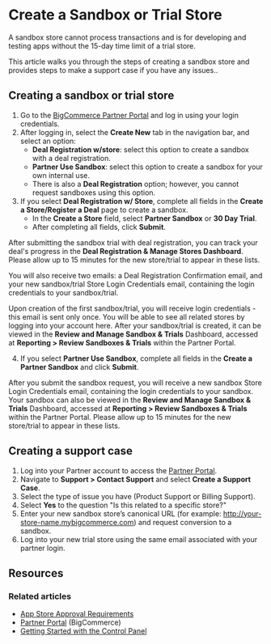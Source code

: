 # Create a Sandbox or Trial Store

 A sandbox store cannot process transactions and is for developing and testing apps without the 15-day time limit of a trial store. 

This article walks you through the steps of creating a sandbox store and provides steps to make a support case if you have any issues..

## Creating a sandbox or trial store

1. Go to the [BigCommerce Partner Portal](https://partners.bigcommerce.com/English/) and log in using your login credentials.
2. After logging in, select the **Create New** tab in the navigation bar, and select an option:
    * **Deal Registration w/store**: select this option to create a sandbox with a deal registration.
    * **Partner Use Sandbox**: select this option to create a sandbox for your own internal use.
    * There is also a **Deal Registration** option; however, you cannot request sandboxes using this option.
3. If you select **Deal Registration w/ Store**, complete all fields in the **Create a Store/Register a Deal** page to create a sandbox.
    * In the **Create a Store** field, select **Partner Sandbox** or **30 Day Trial**.
    * After completing all fields, click **Submit**.

After submitting the sandbox trial with deal registration, you can track your deal's progress in the **Deal Registration & Manage Stores Dashboard**. Please allow up to 15 minutes for the new store/trial to appear in these lists.

You will also receive two emails: a Deal Registration Confirmation email, and your new sandbox/trial Store Login Credentials email, containing the login credentials to your sandbox/trial.

Upon creation of the first sandbox/trial, you will receive login credentials - this email is sent only once. You will be able to see all related stores by logging into your account here.
After your sandbox/trial is created, it can be viewed in the **Review and Manage Sandbox & Trials** Dashboard, accessed at **Reporting > Review Sandboxes & Trials** within the Partner Portal.


4. If you select **Partner Use Sandbox**, complete all fields in the **Create a Partner Sandbox** and click **Submit**.

After you submit the sandbox request, you will receive a new sandbox Store Login Credentials email, containing the login credentials to your sandbox. Your sandbox can also be viewed in the **Review and Manage Sandbox & Trials** Dashboard, accessed at **Reporting > Review Sandboxes & Trials** within the Partner Portal. Please allow up to 15 minutes for the new store/trial to appear in these lists. 

## Creating a support case
1. Log into your Partner account to access the [Partner Portal](https://partners.bigcommerce.com). 
2. Navigate to **Support > Contact Support** and select **Create a Support Case**.
3. Select the type of issue you have (Product Support or Billing Support).
4. Select **Yes** to the question "Is this related to a specific store?"
5. Enter your new sandbox store’s canonical URL (for example: http://your-store-name.mybigcommerce.com) and request conversion to a sandbox. 
6. Log into your new trial store using the same email associated with your partner login.

## Resources

### Related articles

* [App Store Approval Requirements](/api-docs/partner/app-store-approval-requirements)
* [Partner Portal](https://partners.bigcommerce.com/) (BigCommerce)
* [Getting Started with the Control Panel](https://support.bigcommerce.com/s/article/Getting-Started-with-the-New-Control-Panel)

